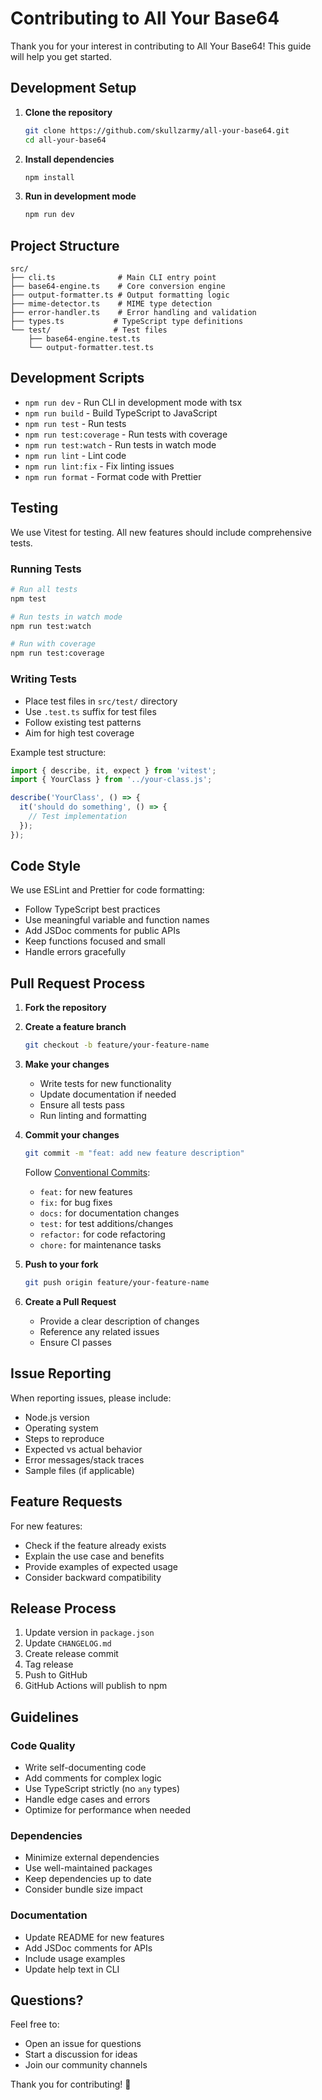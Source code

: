 # Contributing to All Your Base64

Thank you for your interest in contributing to All Your Base64! This guide will help you get started.

## Development Setup

1. **Clone the repository**

   ```bash
   git clone https://github.com/skullzarmy/all-your-base64.git
   cd all-your-base64
   ```

2. **Install dependencies**

   ```bash
   npm install
   ```

3. **Run in development mode**
   ```bash
   npm run dev
   ```

## Project Structure

```
src/
├── cli.ts              # Main CLI entry point
├── base64-engine.ts    # Core conversion engine
├── output-formatter.ts # Output formatting logic
├── mime-detector.ts    # MIME type detection
├── error-handler.ts    # Error handling and validation
├── types.ts           # TypeScript type definitions
└── test/              # Test files
    ├── base64-engine.test.ts
    └── output-formatter.test.ts
```

## Development Scripts

- `npm run dev` - Run CLI in development mode with tsx
- `npm run build` - Build TypeScript to JavaScript
- `npm run test` - Run tests
- `npm run test:coverage` - Run tests with coverage
- `npm run test:watch` - Run tests in watch mode
- `npm run lint` - Lint code
- `npm run lint:fix` - Fix linting issues
- `npm run format` - Format code with Prettier

## Testing

We use Vitest for testing. All new features should include comprehensive tests.

### Running Tests

```bash
# Run all tests
npm test

# Run tests in watch mode
npm run test:watch

# Run with coverage
npm run test:coverage
```

### Writing Tests

- Place test files in `src/test/` directory
- Use `.test.ts` suffix for test files
- Follow existing test patterns
- Aim for high test coverage

Example test structure:

```typescript
import { describe, it, expect } from 'vitest';
import { YourClass } from '../your-class.js';

describe('YourClass', () => {
  it('should do something', () => {
    // Test implementation
  });
});
```

## Code Style

We use ESLint and Prettier for code formatting:

- Follow TypeScript best practices
- Use meaningful variable and function names
- Add JSDoc comments for public APIs
- Keep functions focused and small
- Handle errors gracefully

## Pull Request Process

1. **Fork the repository**
2. **Create a feature branch**

   ```bash
   git checkout -b feature/your-feature-name
   ```

3. **Make your changes**
   - Write tests for new functionality
   - Update documentation if needed
   - Ensure all tests pass
   - Run linting and formatting

4. **Commit your changes**

   ```bash
   git commit -m "feat: add new feature description"
   ```

   Follow [Conventional Commits](https://www.conventionalcommits.org/):
   - `feat:` for new features
   - `fix:` for bug fixes
   - `docs:` for documentation changes
   - `test:` for test additions/changes
   - `refactor:` for code refactoring
   - `chore:` for maintenance tasks

5. **Push to your fork**

   ```bash
   git push origin feature/your-feature-name
   ```

6. **Create a Pull Request**
   - Provide a clear description of changes
   - Reference any related issues
   - Ensure CI passes

## Issue Reporting

When reporting issues, please include:

- Node.js version
- Operating system
- Steps to reproduce
- Expected vs actual behavior
- Error messages/stack traces
- Sample files (if applicable)

## Feature Requests

For new features:

- Check if the feature already exists
- Explain the use case and benefits
- Provide examples of expected usage
- Consider backward compatibility

## Release Process

1. Update version in `package.json`
2. Update `CHANGELOG.md`
3. Create release commit
4. Tag release
5. Push to GitHub
6. GitHub Actions will publish to npm

## Guidelines

### Code Quality

- Write self-documenting code
- Add comments for complex logic
- Use TypeScript strictly (no `any` types)
- Handle edge cases and errors
- Optimize for performance when needed

### Dependencies

- Minimize external dependencies
- Use well-maintained packages
- Keep dependencies up to date
- Consider bundle size impact

### Documentation

- Update README for new features
- Add JSDoc comments for APIs
- Include usage examples
- Update help text in CLI

## Questions?

Feel free to:

- Open an issue for questions
- Start a discussion for ideas
- Join our community channels

Thank you for contributing! 🚀
